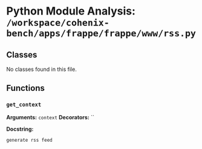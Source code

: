 # Python Module Analysis: `/workspace/cohenix-bench/apps/frappe/frappe/www/rss.py`

## Classes

No classes found in this file.


## Functions

### `get_context`
**Arguments:** `context`
**Decorators:** ``

**Docstring:**
```
generate rss feed
```


